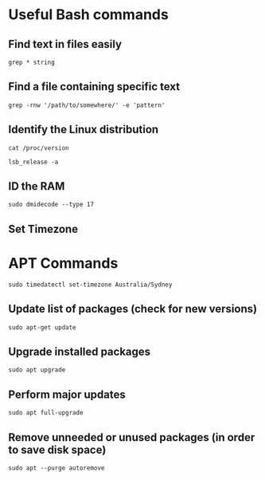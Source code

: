 # Useful Bash commands

## Find text in files easily
~~~
grep * string
~~~

## Find a file containing specific text
~~~
grep -rnw '/path/to/somewhere/' -e 'pattern'
~~~

## Identify the Linux distribution
~~~
cat /proc/version
~~~
~~~
lsb_release -a
~~~

## ID the RAM
~~~
sudo dmidecode --type 17
~~~

## Set Timezone

# APT Commands
~~~
sudo timedatectl set-timezone Australia/Sydney
~~~

## Update list of packages (check for new versions)
~~~
sudo apt-get update
~~~

## Upgrade installed packages
~~~
sudo apt upgrade
~~~

## Perform major updates
~~~
sudo apt full-upgrade
~~~

## Remove unneeded or unused packages (in order to save disk space)
~~~
sudo apt --purge autoremove
~~~

